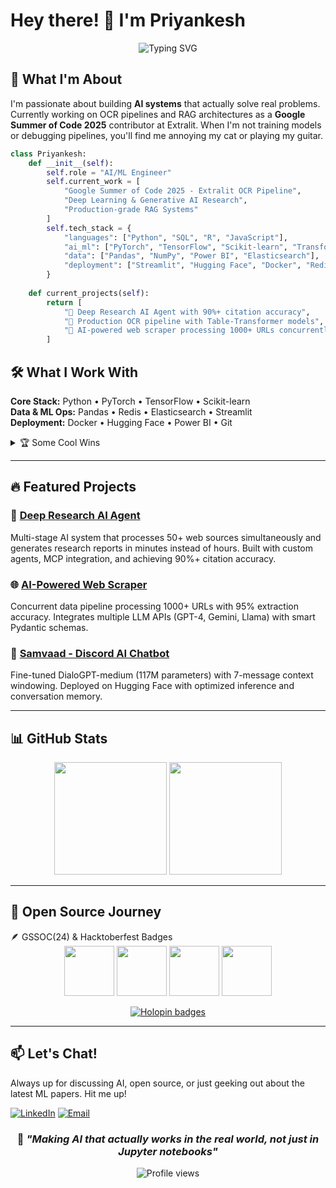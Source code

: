 # Hey there! 👋 I'm Priyankesh

<div align="center">
  <img src="https://readme-typing-svg.herokuapp.com?font=Fira+Code&size=25&duration=3000&pause=1000&color=00D9FF&center=true&vCenter=true&width=500&lines=AI+Engineer+%26+Open+Source+Lover;Building+Smart+Systems;GSoC+2025+%40+Extralit" alt="Typing SVG" />
</div>

## 🚀 What I'm About

I'm passionate about building **AI systems** that actually solve real problems. Currently working on OCR pipelines and RAG architectures as a **Google Summer of Code 2025** contributor at Extralit. When I'm not training models or debugging pipelines, you'll find me annoying my cat or playing my guitar.

```python
class Priyankesh:
    def __init__(self):
        self.role = "AI/ML Engineer"
        self.current_work = [
            "Google Summer of Code 2025 - Extralit OCR Pipeline",
            "Deep Learning & Generative AI Research",
            "Production-grade RAG Systems"
        ]
        self.tech_stack = {
            "languages": ["Python", "SQL", "R", "JavaScript"],
            "ai_ml": ["PyTorch", "TensorFlow", "Scikit-learn", "Transformers"],
            "data": ["Pandas", "NumPy", "Power BI", "Elasticsearch"],
            "deployment": ["Streamlit", "Hugging Face", "Docker", "Redis"]
        }
        
    def current_projects(self):
        return [
            "🔬 Deep Research AI Agent with 90%+ citation accuracy",
            "📄 Production OCR pipeline with Table-Transformer models",
            "🤖 AI-powered web scraper processing 1000+ URLs concurrently"
        ]
```

## 🛠️ What I Work With

**Core Stack:** Python • PyTorch • TensorFlow • Scikit-learn  
**Data & ML Ops:** Pandas • Redis • Elasticsearch • Streamlit  
**Deployment:** Docker • Hugging Face • Power BI • Git

<details>
<summary>🏆 Some Cool Wins</summary>

- **Google Summer of Code 2025** - Extralit OCR Pipeline
- **Amazon ML Summer School** - Top 3.5% (10K+ applicants)
- **UST D3code Hackathon** - National Winner 🥇 (8K+ teams)
- **Industrial Ideathon 2025** - 1st Runner Up (Awarded by Delhi CM)

</details>

---

## 🔥 Featured Projects

### 🔬 [Deep Research AI Agent](https://github.com/priyankeshh)
Multi-stage AI system that processes 50+ web sources simultaneously and generates research reports in minutes instead of hours. Built with custom agents, MCP integration, and achieving 90%+ citation accuracy.

### 🌐 [AI-Powered Web Scraper](https://github.com/priyankeshh)
Concurrent data pipeline processing 1000+ URLs with 95% extraction accuracy. Integrates multiple LLM APIs (GPT-4, Gemini, Llama) with smart Pydantic schemas.

### 🤖 [Samvaad - Discord AI Chatbot](https://huggingface.co/priyankeshh)
Fine-tuned DialoGPT-medium (117M parameters) with 7-message context windowing. Deployed on Hugging Face with optimized inference and conversation memory.

---

## 📊 GitHub Stats

<div align="center">
  
<img height="180em" src="https://github-readme-stats.vercel.app/api?username=priyankeshh&show_icons=true&theme=tokyonight&include_all_commits=true&count_private=true"/>
<img height="180em" src="https://github-readme-streak-stats.herokuapp.com/?user=priyankeshh&theme=tokyonight"/>

</div>

---

## 🌟 Open Source Journey


<summary>🪶 GSSOC(24) & Hacktoberfest Badges</summary>

<div align="center">
<img src="https://raw.githubusercontent.com/GSSoC24/Postman-Challenge/main/docs/assets/Postman%20White.png" width="80px" height="80px" />
<img src="https://raw.githubusercontent.com/GSSoC24/Postman-Challenge/main/docs/assets/1.png" width="80px" height="80px" />
<img src="https://raw.githubusercontent.com/GSSoC24/Postman-Challenge/main/docs/assets/2.png" width="80px" height="80px" />
<img src="https://raw.githubusercontent.com/GSSoC24/Postman-Challenge/main/docs/assets/3.png" width="80px" height="80px" />

[![Holopin badges](https://holopin.me/priyankeshh)](https://holopin.io/@priyankeshh)
</div>



---

## 📫 Let's Chat!

Always up for discussing AI, open source, or just geeking out about the latest ML papers. Hit me up!

[![LinkedIn](https://img.shields.io/badge/LinkedIn-0077B5?style=for-the-badge&logo=linkedin&logoColor=white)](https://linkedin.com/in/priyankesh)
[![Email](https://img.shields.io/badge/Email-D14836?style=for-the-badge&logo=gmail&logoColor=white)](mailto:priyankeshom@gmail.com)

<div align="center">
  
### 💭 *"Making AI that actually works in the real world, not just in Jupyter notebooks"* 

<img src="https://komarev.com/ghpvc/?username=priyankeshh&color=blueviolet&style=flat-square&label=Profile+Views" alt="Profile views" />

</div>
